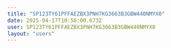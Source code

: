 ```yaml
---
title: "SP123TY61PFFAEZBX3PNH7KG3663B3GBW440NMYX0"
date: 2025-04-17T10:56:00.673Z
user: SP123TY61PFFAEZBX3PNH7KG3663B3GBW440NMYX0
layout: "users"
---
```

    